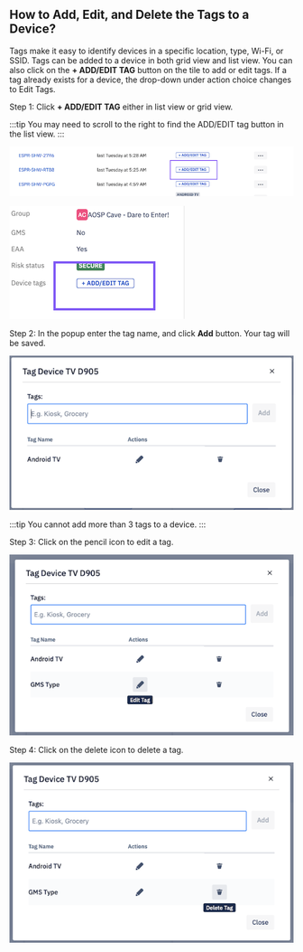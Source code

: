 ## How to Add, Edit, and Delete the Tags to a Device?

  

Tags make it easy to identify devices in a specific location, type, Wi-Fi, or SSID. Tags can be added to a device in both grid view and list view. You can also click on the **+ ADD/EDIT TAG** button on the tile to add or edit tags. If a tag already exists for a device, the drop-down under action choice changes to Edit Tags.

Step 1: Click **+ ADD/EDIT TAG** either in list view or grid view.

  

:::tip
You may need to scroll to the right to find the ADD/EDIT tag button in the list view.
:::

  

![list view add tag](./images/tags/45_Groups_devices_main_screen_list_view_add_tag.png)

![Grid view add tag](./images/tags/46_Groups_devices_main_screen_grid_view_add_tag.png)
  

Step 2: In the popup enter the tag name, and click **Add** button. Your tag will be saved.

  

![name](./images/tags/47_Groups_devices_main_screen_add_tag_modal.png)

:::tip
You cannot add more than 3 tags to a device.
:::

  

Step 3: Click on the pencil icon to edit a tag.

  

![edit tag](./images/tags/48_Groups_devices_main_screen_edit_tag_modal.png)

  

Step 4: Click on the delete icon to delete a tag.

![delete tag](./images/tags/49_Groups_devices_main_screen_delete_tag_modal.png)